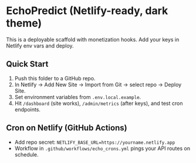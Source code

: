 # EchoPredict (Netlify-ready, dark theme)

This is a deployable scaffold with monetization hooks. Add your keys in Netlify env vars and deploy.

## Quick Start
1. Push this folder to a GitHub repo.
2. In Netlify → Add New Site → Import from Git → select repo → Deploy Site.
3. Set environment variables from `.env.local.example`.
4. Hit `/dashboard` (site works), `/admin/metrics` (after keys), and test cron endpoints.

## Cron on Netlify (GitHub Actions)
- Add repo secret: `NETLIFY_BASE_URL=https://yourname.netlify.app`
- Workflow in `.github/workflows/echo_crons.yml` pings your API routes on schedule.
